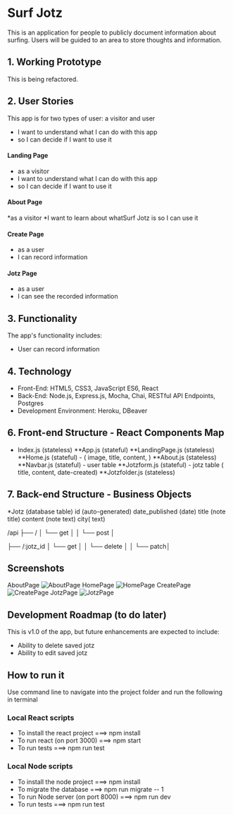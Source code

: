 # Surf Jotz

This is an application for people to publicly document information about surfing. Users will be guided to an area to store thoughts and information.

## 1. Working Prototype

This is being refactored.

## 2. User Stories

This app is for two types of user: a visitor and user

- I want to understand what I can do with this app
- so I can decide if I want to use it

#### Landing Page

- as a visitor
- I want to understand what I can do with this app
- so I can decide if I want to use it

#### About Page

*as a visitor
*I want to learn about whatSurf Jotz is
so I can use it

#### Create Page

- as a user
- I can record information

#### Jotz Page

- as a user
- I can see the recorded information

## 3. Functionality

The app's functionality includes:

- User can record information

## 4. Technology

- Front-End: HTML5, CSS3, JavaScript ES6, React
- Back-End: Node.js, Express.js, Mocha, Chai, RESTful API Endpoints, Postgres
- Development Environment: Heroku, DBeaver

## 6. Front-end Structure - React Components Map

- Index.js (stateless)
  **App.js (stateful)
  **LandingPage.js (stateless)
  **Home.js (stateful) - ( image, title, content, )
  **About.js (stateless)
  **Navbar.js (stateful) - user table
  **Jotzform.js (stateful) - jotz table ( title, content, date-created)
  \*\*Jotzfolder.js (stateless)

## 7. Back-end Structure - Business Objects

\*Jotz (database table)
id (auto-generated)
date_published (date)
title (note title)
content (note text)
city( text)

/api
├── /
│ └── get │
│ └── post │

├── /:jotz_id
│ └── get │
│ └── delete │
│ └── patch│

## Screenshots

AboutPage
![AboutPage](/github-images/screenshots/about.png)
HomePage
![HomePage](/github-images/screenshots/home.png)
CreatePage
![CreatePage](/github-images/screenshots/create.png)
JotzPage
![JotzPage](/github-images/screenshots/jotz.png)

## Development Roadmap (to do later)

This is v1.0 of the app, but future enhancements are expected to include:

- Ability to delete saved jotz
- Ability to edit saved jotz

## How to run it

Use command line to navigate into the project folder and run the following in terminal

### Local React scripts

- To install the react project ===> npm install
- To run react (on port 3000) ===> npm start
- To run tests ===> npm run test

### Local Node scripts

- To install the node project ===> npm install
- To migrate the database ===> npm run migrate -- 1
- To run Node server (on port 8000) ===> npm run dev
- To run tests ===> npm run test
